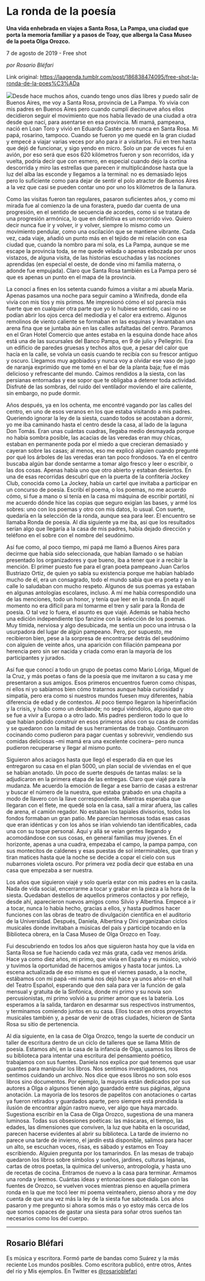 # La ronda de la poesía

**Una vida enhebrada en viajes a Santa Rosa, La Pampa, una ciudad que porta la memoria familiar y a pasos de Toay, que alberga la Casa Museo de la poeta Olga Orozco.**

7 de agosto de 2019 - Free shot

_por Rosario Bléfari_

Link original: https://laagenda.tumblr.com/post/186838474095/free-shot-la-ronda-de-la-poes%C3%ADa

![](https://64.media.tumblr.com/08915d389130fb8f57919181b68f0a3a/11ef968b1f10dff0-31/s500x750/efc7dd0c9707430d863703618980f421bf29842e.jpg)Desde hace muchos años, cuando tengo unos días libres y puedo
salir de Buenos Aires, me voy a Santa Rosa, provincia de La Pampa. Yo vivía con
mis padres en Buenos Aires pero cuando cumplí diecinueve años ellos decidieron
seguir el movimiento que nos había llevado de una ciudad a otra desde que nací,
para asentarse en esa provincia. Mi mamá, pampeana, nació en Loan Toro y vivió
en Eduardo Castéx pero nunca en Santa Rosa. Mi papá, rosarino, tampoco. Cuando se fueron yo me quedé en la gran
ciudad y empecé a viajar varias veces por año para ir a visitarlos. Fui en tren
hasta que dejó de funcionar, y sigo yendo en micro. Solo un par de veces fui en avión, por eso será que esos 620
kilómetros fueron y son recorridos, ida y vuelta, podría decir que con esmero,
en especial cuando dejo la cortina descorrida y miro las estrellas que parecen
ir multiplicándose hasta que la luz del alba las esconde y llegamos a la
terminal: no es demasiado lejos pero lo suficiente como para dejar de sentir el
polo atractor de Buenos Aires a la vez que casi se pueden contar uno por uno
los kilómetros de la llanura.

Como las visitas fueron tan regulares, pasaron suficientes
años, y como mi mirada fue al comienzo la de una forastera, puedo dar cuenta de
una progresión, en el sentido de secuencia de acordes, como si se tratara de
una progresión armónica, lo que en definitiva es un recorrido vivo. Quiero
decir nunca fue ir y volver, ir y volver, siempre lo mismo como un movimiento
pendular, como una oscilación que se mantiene vibrante. Cada vez, cada viaje, añadió un punto más en el tejido de mi relación con esa ciudad que, cuando la
nombro para mí sola, es La Pampa, aunque se me escape la provincia toda, se me
quede velada o apenas esbozada por unos vistazos, de alguna visita, de las
historias escuchadas y las nociones aprendidas (en especial el oeste, de donde
vino mi familia materna, o adonde fue empujada). Claro que Santa Rosa también
es La Pampa pero sé que es apenas un punto en el mapa de la provincia.

La conocí a fines en los setenta cuando fuimos a visitar a mi
abuela María. Apenas pasamos una noche para seguir camino a Winifreda, donde
ella vivía con mis tíos y mis primos. Me impresionó cómo el sol parecía más
fuerte que en cualquier otra parte que yo lo hubiese sentido, casi no se podían
abrir los ojos cerca del mediodía y el calor era extremo. Algunos remolinos de
viento caliente se formaban en las esquinas y levantaban una arena fina que se
juntaba aún en las calles asfaltadas del centro. Paramos en el Gran Hotel
Comercio que antes estaba en la esquina
donde hace años está una de las sucursales del Banco Pampa, en 9 de julio y
Pellegrini. Era un edificio de paredes gruesas y techos altos que, a pesar del
calor que hacía en la calle, se volvía un oasis cuando te recibía con su
frescor antiguo y oscuro. Llegamos muy agobiados y nunca voy a olvidar ese vaso
de jugo de naranja exprimido que me tomé en el bar de la planta baja; fue el
más delicioso y refrescante del mundo. Caímos rendidos a la siesta, con las
persianas entornadas y ese sopor que te obligaba a detener toda actividad.
Disfruté de las sombras, del ruido del ventilador moviendo el aire caliente,
sin embargo, no pude dormir.

Años después, ya en los ochenta, me encontré vagando por las calles del centro,
en uno de esos veranos en los que estaba visitando a mis padres. Queriendo
ignorar la ley de la siesta, cuando todos se acostaban a dormir, yo me iba
caminando hasta el centro desde la casa, al lado de la laguna Don Tomás. Eran
unas cuántas cuadras, llegaba medio desmayada porque no había sombra posible,
las acacias de las veredas eran muy chicas, estaban en permanente poda por el
miedo a que crecieran demasiado y cayeran sobre las casas; al menos, eso me explicó
alguien cuando pregunté por qué los árboles de las veredas eran tan poco
frondosos. Ya en el centro buscaba algún bar donde sentarme a tomar algo fresco
y leer o escribir, o las dos cosas. Apenas había uno que otro abierto y estaban
desiertos. En una de esas recorridas descubrí que en la puerta de la confitería
Jockey Club, conocida como La Jockey, había un cartel que invitaba a participar
en un concurso de poesía. Escribí el poema, o los poemas, no me acuerdo cómo,
si fue a mano o si tenía en la casa mi máquina de escribir portátil, ni me
acuerdo dónde hice las copias que seguro exigían las bases, y armé los sobres:
uno con los poemas y otro con mis datos, lo usual. Con suerte, quedaría en la
selección de la ronda, aunque sea para leer. El encuentro se llamaba Ronda de
poesía. Al día siguiente ya me iba, asi que los resultados serían algo que
llegaría a la casa de mis padres, había dejado dirección y teléfono en el sobre
con el nombre del seudónimo. 

Así fue como, al poco tiempo, mi papá me llamó a
Buenos Aires para decirme que había sido seleccionada, que habían llamado o se
habían presentado los organizadores y que bueno, iba a tener que ir a recibir
la mención. El primer puesto fue para el gran poeta pampeano Juan Carlos
Bustriazo Ortiz, de quien yo sabía su existencia porque me habían hablado mucho
de él, era un consagrado, todo el mundo sabía que era poeta y en la calle lo
saludaban con mucho respeto. Algunos de sus poemas ya estaban en algunas
antologías escolares, incluso. A mí me
había correspondido una de las menciones, todo un honor, y tenía que leer en la
ronda. En aquél momento no era difícil para mí tomarme el tren y salir para la
Ronda de poesía. O tal vez lo fuera, el asunto es que viajé. Además se había
hecho una edición independiente tipo fanzine con la selección de los poemas.
Muy tímida, nerviosa y algo desubicada, me sentía un poco una intrusa o la
usurpadora del lugar de algún pampeano. Pero, por supuesto, me recibieron bien,
pese a la sorpresa de encontrarse detrás del seudónimo con alguien de veinte
años, una aparición con filiación pampeana por herencia pero sin ser nacida y
criada como eran la mayoría de los participantes y jurados. 

Así fue que conocí
a todo un grupo de poetas como Mario Lóriga, Miguel de la Cruz, y más poetas o
fans de la poesía que me invitaron a su casa y me presentaron a sus
amigos.  Esos primeros encuentros fueron
como chispas, ni ellos ni yo sabíamos bien cómo tratarnos aunque había
curiosidad y simpatía, pero era como si nuestros mundos fuesen muy diferentes,
había diferencia de edad y de contextos. Al poco tiempo llegaron la
hiperinflación y la crisis, y hubo como un desbande; no seguí viéndolos, alguno
que otro se fue a vivir a Europa o a otro lado. 
Mis padres perdieron todo lo que lo que habían podido construir en esos
primeros años con su casa de comidas y se quedaron con la mitad de sus
herramientas de trabajo. Continuaron cocinando como pudieron para pagar cuentas
y sobrevivir, vendiendo sus comidas deliciosas –mi mamá era una excelente
cocinera– pero nunca pudieron recuperarse y llegar al mismo punto.

Siguieron años aciagos hasta que llegó el esperado día en que
les entregaron su casa en el plan 5000, un plan social de viviendas en el que
se habían anotado. Un poco de suerte después de tantas malas: se la adjudicaron
en la primera etapa de las entregas. Claro que viajé para la mudanza. Me
acuerdo la emoción de llegar a ese barrio de casas a estrenar y buscar el
número de la nuestra, que estaba grabado en una chapita a modo de llavero con
la llave correspondiente. Mientras esperaba que llegaran con el flete, me quedé
sola en la casa, salí a mirar afuera, las calles de arena, el camión regador.
No estaban los tapiales divisorios, todos los fondos formaban un gran patio. Me
parecían hermosas todas esas casas que eran idénticas y con los años se irían
volviendo tan identificables, cada una con su toque personal. Aquí y allá se
veían gentes llegando y acomodándose con sus cosas, en general familias muy
jóvenes. En el horizonte, apenas a una cuadra, empezaba el campo, la pampa
pampa, con sus montecitos de caldenes y esas puestas de sol interminables, que
tiran y tiran matices hasta que la noche se decide a copar el cielo con sus
nubarrones violeta oscuro. Por primera vez podía decir que estaba en una casa
que empezaba a ser nuestra. 

Los años que siguieron viajé y solo quería estar con mis
padres en la casita. Nada de vida social, encerrarme a tocar y grabar en la
pieza a la hora de la siesta. Quedaban destellos de aquellos primeros contactos
y por reflejo, desde ahí, aparecieron nuevos amigos como Silvio y Albertina.
Empecé a ir a tocar, nunca lo había hecho, gracias a ellos, y hasta pudimos
hacer funciones con las obras de teatro de divulgación científica en el
auditorio de la Universidad. Después, Daniela, Albertina y Dini organizaban
ciclos musicales donde invitaban a músicas del país y participé tocando en la
Biblioteca obrera, en la Casa Museo de Olga Orozco en Toay.

Fui descubriendo en todos los años que siguieron hasta hoy
que la vida en Santa Rosa se fue haciendo cada vez más grata, cada vez menos
árida. Hace ya como diez años, mi primo, que vivía en España y es músico,
volvió y tuvimos la oportunidad de hacernos amigos y hasta tocar juntos. La
escena actualizada de eso mismo es que el viernes pasado, a la noche, estábamos
con mi papá –mi mamá nos dejó hace ya unos años– en el hall del Teatro Español,
esperando que den sala para ver la función de gala mensual y gratuita de la
Sinfónica, donde mi primo y su novia son percusionistas, mi primo volvió a su
primer amor que es la batería. Los esperamos a la salida, tardaron en desarmar
sus respectivos instrumentos, y terminamos comiendo juntos en su casa. Ellos
tocan en otros proyectos musicales también y, a pesar de venir de otras ciudades, hicieron de Santa Rosa su sitio de pertenencia.

 Al día siguiente, en la
casa de Olga Orozco, tengo la suerte de conducir un taller de escritura dentro
de un ciclo de talleres que se llama Mitín de poesía. Estamos ahí, en la casa
de la infancia de Olga, usamos los libros de su biblioteca para intentar una
escritura del pensamiento poético, trabajamos con sus fuentes. Daniela nos
explica por qué tenemos que usar guantes para manipular los libros. Nos
sentimos investigadores, nos sentimos cuidando un archivo. Nos dice que esos
libros no son solo esos libros sino documentos. Por ejemplo, la mayoría están
dedicados por sus autores a Olga o algunos tienen algo guardado entre sus
páginas, alguna anotación. La mayoría de los tesoros de papelitos con
anotaciones o cartas ya fueron retirados y guardados aparte, pero siempre está
prendida la ilusión de encontrar algún rastro nuevo, ver algo que haya marcado.
Sugestiona escribir en la Casa de Olga Orozco, sugestiona de una manera
luminosa. Todas sus obsesiones poéticas: las máscaras, el tiempo, las edades,
las dimensiones que conviven, la luz que habita en la oscuridad, parecen
hacerse evidentes al abrir su biblioteca. La tarde de invierno no parece una
tarde de invierno, el jardín está disponible, salimos para hacer un alto, se
escuchan voces, risas, es sábado y estamos en Toay escribiendo. Alguien
pregunta por los tamarindos. En las mesas de trabajo quedaron los libros sobre
símbolos y sueños, jardines, culturas
lejanas, cartas de otros poetas, la química del universo, antropología, y hasta
uno de recetas de cocina. Entramos de nuevo a la casa para terminar. Armamos
una ronda y leemos. Cuántas ideas y entonaciones que dialogan con las fuentes
de Orozco, se vuelven voces mientras pienso en aquella primera ronda en la que
me tocó leer mi poema veinteañero, pienso ahora y me doy cuenta de que una vez
más la ley de la siesta fue saboteada. Los años pasaron y me pregunto si ahora
somos más o yo estoy más cerca de  los
que somos capaces de gastar una siesta para soñar otros sueños tan necesarios
como los del cuerpo.



---

Rosario Bléfari
---------------

 Es música y escritora. Formó parte de bandas como Suárez y la más reciente Los mundos posibles. Como escritora publicó, entre otros, Antes del río y Mis ejemplos. En Twitter es [@rosarioblefari](https://twitter.com/rosarioblefari) 


